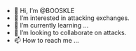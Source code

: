 - 👋 Hi, I’m @BOOSKLE
- 👀 I’m interested in attacking exchanges. 
- 🌱 I’m currently learning ...
- 💞️ I’m looking to collaborate on attacks.
- 📫 How to reach me ...

<!---
BOOSKLE/BOOSKLE is a ✨ special ✨ repository because its `README.md` (this file) appears on your GitHub profile.
You can click the Preview link to take a look at your changes.
--->
